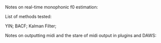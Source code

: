 Notes on real-time monophonic f0 estimation:


List of methods tested:

YIN;
BACF;
Kalman Filter;



Notes on outputting midi and the stare of midi output in plugins and DAWS: